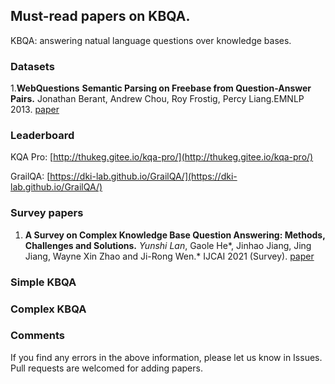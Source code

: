 ## Must-read papers on KBQA.
KBQA: answering natual language questions over knowledge bases.


### Datasets
1.**WebQuestions**
**Semantic Parsing on Freebase from Question-Answer Pairs.**
Jonathan Berant, Andrew Chou, Roy Frostig, Percy Liang.EMNLP 2013. [paper](https://aclanthology.org/D13-1160.pdf)

### Leaderboard

KQA Pro: [http://thukeg.gitee.io/kqa-pro/](http://thukeg.gitee.io/kqa-pro/)

GrailQA: [https://dki-lab.github.io/GrailQA/](https://dki-lab.github.io/GrailQA/)


### Survey papers

1. **A Survey on Complex Knowledge Base Question Answering: Methods, Challenges and Solutions.**
*Yunshi Lan*, Gaole He*, Jinhao Jiang, Jing Jiang, Wayne Xin Zhao and Ji-Rong Wen.* IJCAI 2021 (Survey). [paper](https://arxiv.org/pdf/2105.11644.pdf)

### Simple KBQA



### Complex KBQA


### Comments
If you find any errors in the above information, please let us know in Issues. Pull requests are welcomed for adding papers.
